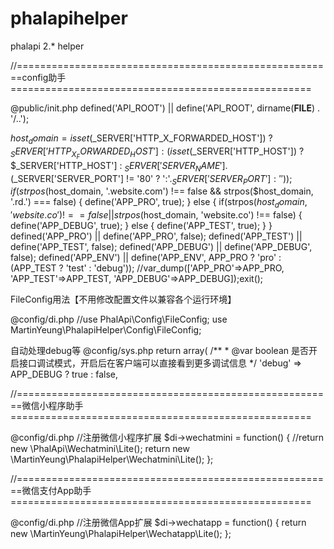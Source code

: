 # phalapihelper
phalapi 2.* helper

//=======================================================config助手====================================================

@public/init.php
defined('API_ROOT') || define('API_ROOT', dirname(__FILE__) . '/..');

$host_domain = isset($_SERVER['HTTP_X_FORWARDED_HOST']) ? $_SERVER['HTTP_X_FORWARDED_HOST'] : (isset($_SERVER['HTTP_HOST']) ? $_SERVER['HTTP_HOST'] : $_SERVER['SERVER_NAME'].($_SERVER['SERVER_PORT'] != '80' ? ':'.$_SERVER['SERVER_PORT'] : ''));
if(strpos($host_domain, '.website.com') !== false && strpos($host_domain, '.rd.') === false) {
    define('APP_PRO', true);
} else {
    if(strpos($host_domain, 'website.co') !== false || strpos($host_domain, 'website.co') !== false) {
        define('APP_DEBUG', true);
    } else {
        define('APP_TEST', true);
    }
}
defined('APP_PRO') || define('APP_PRO', false);
defined('APP_TEST') || define('APP_TEST', false);
defined('APP_DEBUG') || define('APP_DEBUG', false);
defined('APP_ENV') || define('APP_ENV', APP_PRO ? 'pro' : (APP_TEST ? 'test' : 'debug'));
//var_dump(['APP_PRO'=>APP_PRO, 'APP_TEST'=>APP_TEST, 'APP_DEBUG'=>APP_DEBUG]);exit();


FileConfig用法【不用修改配置文件以兼容各个运行环境】

@config/di.php
//use PhalApi\Config\FileConfig;
use MartinYeung\PhalapiHelper\Config\FileConfig;


自动处理debug等
@config/sys.php
return array(
    /**
     * @var boolean 是否开启接口调试模式，开启后在客户端可以直接看到更多调试信息
     */
    'debug' => APP_DEBUG ? true : false,



//=======================================================微信小程序助手====================================================

@config/di.php
//注册微信小程序扩展
$di->wechatmini = function() {
    //return new \PhalApi\Wechatmini\Lite();
    return new \MartinYeung\PhalapiHelper\Wechatmini\Lite();
};

//=======================================================微信支付App助手====================================================

@config/di.php
//注册微信App扩展
$di->wechatapp = function() {
    return new \MartinYeung\PhalapiHelper\Wechatapp\Lite();
};